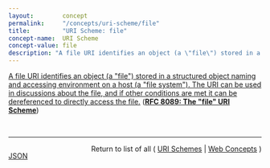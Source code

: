 ```yaml
---
layout:        concept
permalink:     "/concepts/uri-scheme/file"
title:         "URI Scheme: file"
concept-name:  URI Scheme
concept-value: file
description: "A file URI identifies an object (a \"file\") stored in a structured object naming and accessing environment on a host (a \"file system\"). The URI can be used in discussions about the file, and if other conditions are met it can be dereferenced to directly access the file."
---
```


[A file URI identifies an object (a "file") stored in a structured object naming and accessing environment on a host (a "file system"). The URI can be used in discussions about the file, and if other conditions are met it can be dereferenced to directly access the file.](http://tools.ietf.org/html/rfc8089#section-1 "Read documentation for URI Scheme &#34;file&#34;") (**[RFC 8089: The "file" URI Scheme](/specs/IETF/RFC/8089 "This document provides a more complete specification of the &#34;file&#34; Uniform Resource Identifier (URI) scheme and replaces the very brief definition in Section 3.10 of RFC 1738. It defines a common syntax that is intended to interoperate across the broad spectrum of existing usages. At the same time, it notes some other current practices around the use of file URIs.")**)

<br/>
<hr/>

<p style="float : left"><a href="./file.json" title="JSON representing this particular Web Concept value">JSON</a></p>
<p style="text-align: right">Return to list of all ( <a href="../uri-scheme/">URI Schemes</a> | <a href="../">Web Concepts</a> )</p>
